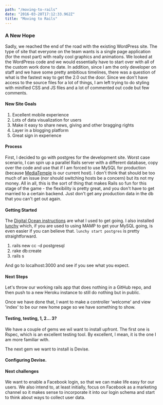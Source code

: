 ```yaml
---
path: "/moving-to-rails"
date: "2016-03-28T17:12:33.962Z"
title: "Moving to Rails"
---
```


### A New Hope
Sadly, we reached the end of the road with the existing WordPress site. The type of site that everyone on the team wants is a single page application (for the most part) with really cool graphics and animations. We looked at the WordPress code and we would essentially have to start over with all of the custom work done to date. In addition, since I am the only developer on staff and we have some pretty ambitious timelines, there was a question of what is the fastest way to get the 2.0 out the door. Since we don't have access to the source files for a lot of things, I am left trying to do styling with minified CSS and JS files and a lot of commented out code but few comments.

#### New Site Goals
1. Excellent mobile experience
2. Lots of data visualization for users
3. Make it easy to share news, giving and other bragging rights
4. Layer in a blogging platform
5. Great sign in experience

#### Process
First, I decided to go with postgres for the development site. Worst case scenario, I can spin up a parallel Rails server with a different database, copy over the code and use that if I am forced to use MySQL for production (because [MediaTemple](https://mediatemple.net/) is our current host). I don't think that should be too much of an issue (nor should switching hosts be a concern) but its not my money. All in all, this is the sort of thing that makes Rails so fun for this stage of the game - the flexibility is pretty great, and you don't have to get married to a certain backend. Just don't get any production data in the db that you can't get out again.

#### Getting Started
The [Digital Ocean instructions](https://www.digitalocean.com/community/tutorials/how-to-setup-ruby-on-rails-with-postgres) are what I used to get going. I also installed [lunchy](https://www.moncefbelyamani.com/how-to-install-postgresql-on-a-mac-with-homebrew-and-lunchy/) which, if you are used to using MAMP to get your MySQL going, is even easier if you can believe that. `lunchy start postgres` is pretty straightforward.
1. rails new cc -d postgresql
2. rake db:create
3. rails s

And go to localhost:3000 and see if you see what you expect.

#### Next Steps
Let's throw our working rails app that does nothing in a GitHub repo, and then push to a new Heroku instance to still do nothing but in public.

Once we have done that, I want to make a controller 'welcome' and view 'index' to be our new home page so we have something to show.

#### Testing, testing, 1, 2... 3?
We have a couple of gems we wil want to install upfront. The first one is Rspec, which is an excellent testing tool. By excellent, I mean, it is the one I am more familiar with.

The next gem we want to install is Devise.

####  Configuring Devise.

#### Next challenges
We want to enable a Facebook login, so that we can make life easy for our users. We also intend to, at least initially, focus on Facebook as a marketing channel so it makes sense to incorporate it into our login schema and start to think about ways to collect user data.
